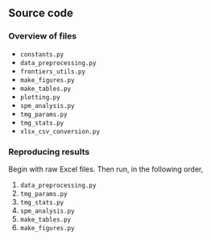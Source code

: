 ## Source code

### Overview of files

- `constants.py`
- `data_preprocessing.py`
- `frontiers_utils.py`
- `make_figures.py`
- `make_tables.py`
- `plotting.py`
- `spm_analysis.py`
- `tmg_params.py`
- `tmg_stats.py`
- `xlsx_csv_conversion.py`

### Reproducing results

Begin with raw Excel files.
Then run, in the following order,
1. `data_preprocessing.py`
1. `tmg_params.py`
1. `tmg_stats.py`
1. `spm_analysis.py`
1. `make_tables.py`
1. `make_figures.py`

